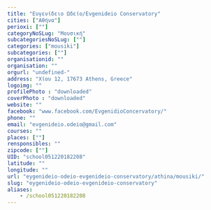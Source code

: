 ```yaml
---
title: "Ευγενίδειο Ωδείο/Evgenideio Conservatory"
cities: ["Αθήνα"]
perioxi: [""]
categoryNoSLug: "Μουσική"
subcategoriesNoSLug: [""]
categories: ["mousiki"]
subcategories: [""]
organisationid: ""
organisation: ""
orgurl: "undefined-"
address: "Χίου 12, 17673 Athens, Greece"
logoimg: ""
profilePhoto : "downloaded"
coverPhoto : "downloaded"
website: ""
facebook: "www.facebook.com/EvgenidioConcervatory/"
phone: ""
email: "evgenideio.odeio@gmail.com"
courses: ""
places: [""]
rensponsibles: ""
zipcode: [""]
UID: "school051220182208"
latitude: ""
longitude: ""
url: "eygenideio-odeio-evgenideio-conservatory/athina/mousiki/"
slug: "eygenideio-odeio-evgenideio-conservatory"
aliases:
    - /school051220182208
---
```





